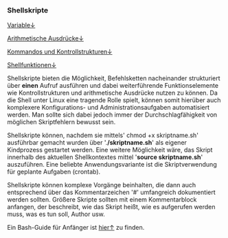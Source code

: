 ### Shellskripte

[Variable↓](/kapitel-4-arbeiten-im-terminal/shellskripte/variable.md)

[Arithmetische Ausdrücke↓](/kapitel-4-arbeiten-im-terminal/shellskripte/arithmetische-ausdrucke.md)

[Kommandos und Kontrollstrukturen↓](/kapitel-4-arbeiten-im-terminal/shellskripte/kommandos-und-kontrollstrukturen.md)

[Shellfunktionen↓](/kapitel-4-arbeiten-im-terminal/shellskripte/shellfunktionen.md)

Shellskripte bieten die Möglichkeit, Befehlsketten nacheinander strukturiert über **einen** Aufruf ausführen und dabei weiterführende Funktionselemente wie Kontrollstrukturen und arithmetische Ausdrücke nutzen zu können. Da die Shell unter Linux eine tragende Rolle spielt, können somit hierüber auch komplexere Konfigurations- und Administrationsaufgaben automatisiert werden. Man sollte sich dabei jedoch immer der Durchschlagfähigkeit von möglichen Skriptfehlern bewusst sein.

Shellskripte können, nachdem sie mittels' chmod +x skriptname.sh' ausführbar gemacht wurden über '.**/skriptname.sh**' als eigener Kindprozess gestartet werden. Eine weitere Möglichkeit wäre, das Skript innerhalb des aktuellen Shellkontextes mittel '**source skriptname.sh**' auszuführen. Eine beliebte Anwendungsvariante ist die Skriptverwendung für geplante Aufgaben \(crontab\).

Shellskripte können komplexe Vorgänge beinhalten, die dann auch entsprechend über das Kommentarzeichen '\#' umfangreich dokumentiert werden sollten. Größere Skripte sollten mit einem Kommentarblock anfangen, der beschreibt, wie das Skript heißt, wie es aufgerufen werden muss, was es tun soll, Author usw.

Ein Bash-Guide für Anfänger ist [hier&uarr;](https://wiki.ubuntuusers.de/Shell/Bash-Skripting-Guide_f%C3%BCr_Anf%C3%A4nger/) zu finden.

